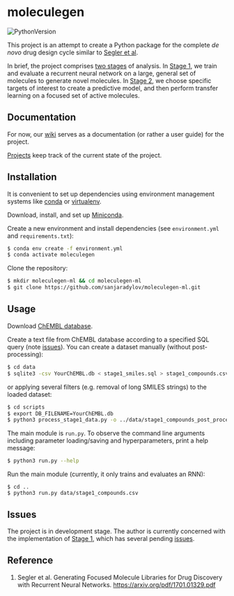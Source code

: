 # moleculegen

![PythonVersion](https://img.shields.io/badge/python-3.7-blue)

This project is an attempt to create a Python package for the complete *de novo* drug design
cycle similar to [Segler et al](#reference).

In brief, the project comprises
[two stages](https://github.com/sanjaradylov/moleculegen-ml/projects) of analysis.
In [Stage 1](https://github.com/sanjaradylov/moleculegen-ml/projects/1), we train and evaluate
a recurrent neural network on a large, general set of molecules to generate novel molecules.
In [Stage 2](https://github.com/sanjaradylov/moleculegen-ml/projects/2), we choose specific
targets of interest to create a predictive model, and then perform transfer learning on a
focused set of active molecules.

## Documentation
For now, our [wiki](https://github.com/sanjaradylov/moleculegen-ml/wiki) serves as a
documentation (or rather a user guide) for the project.

[Projects](https://github.com/sanjaradylov/moleculegen-ml/projects) keep track of the
current state of the project. 

## Installation

It is convenient to set up dependencies using environment management systems like
[conda](https://conda.io/en/latest/index.html) or
[virtualenv](https://virtualenv.pypa.io/en/stable/).

Download, install, and set up [Miniconda](https://conda.io/en/latest/miniconda.html).

Create a new environment and install dependencies (see `environment.yml` and `requirements.txt`):
```bash
$ conda env create -f environment.yml
$ conda activate moleculegen
```

Clone the repository:

```bash
$ mkdir moleculegen-ml && cd moleculegen-ml
$ git clone https://github.com/sanjaradylov/moleculegen-ml.git
```

## Usage

Download [ChEMBL database](https://www.ebi.ac.uk/chembl/).

Create a text file from ChEMBL database according to a specified SQL query
(note [issues](#issues)). You can create a dataset manually (without post-processing):

```bash
$ cd data
$ sqlite3 -csv YourChEMBL.db < stage1_smiles.sql > stage1_compounds.csv
```
or applying several filters (e.g. removal of long SMILES strings) to the loaded dataset:
```bash
$ cd scripts
$ export DB_FILENAME=YourChEMBL.db
$ python3 process_stage1_data.py -o ../data/stage1_compounds_post_processed.csv
```

The main module is `run.py`. To observe the command line arguments including parameter
loading/saving and hyperparameters, print a help message:
```bash
$ python3 run.py --help
``` 

Run the main module (currently, it only trains and evaluates an RNN):
```
$ cd ..
$ python3 run.py data/stage1_compounds.csv
```

## Issues
The project is in development stage. The author is currently concerned with the implementation
of [Stage 1](https://github.com/sanjaradylov/moleculegen-ml/projects/1), which has several
pending [issues](https://github.com/sanjaradylov/moleculegen-ml/issues).

## Reference

1. Segler et al. Generating Focused Molecule Libraries for Drug Discovery with Recurrent Neural Networks. https://arxiv.org/pdf/1701.01329.pdf